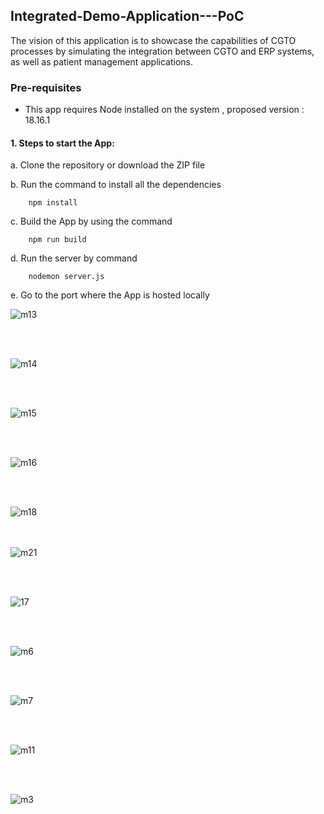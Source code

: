 
## Integrated-Demo-Application---PoC
The vision of this application is to showcase the capabilities of CGTO processes by simulating the integration between CGTO and ERP systems, as well as patient management applications.

### Pre-requisites

-   This app requires Node installed on the system , proposed version : 18.16.1

#### 1. Steps to start the App:

   a. Clone the repository or download the ZIP file


   b. Run the command to install all the dependencies

```
    npm install
```

   c. Build the App by using the command

```
    npm run build
```

   d. Run the server by command

```
    nodemon server.js
```

  e. Go to the port where the App is hosted locally


![m13](https://github.com/Jafrin-khan/Monitor-Process-Flow-/assets/82137973/5cf16da9-542c-4ee7-9258-8ef0cc3eaa95)

<br /><br />

![m14](https://github.com/Jafrin-khan/Monitor-Process-Flow-/assets/82137973/3ef0b5fa-09ed-4f56-836f-2607af96529d)

<br /><br />

![m15](https://github.com/Jafrin-khan/Monitor-Process-Flow-/assets/82137973/9cae7113-d2f5-4c27-8695-d97dead62a7b)

<br /><br />

![m16](https://github.com/Jafrin-khan/Monitor-Process-Flow-/assets/82137973/f86081f7-c3a8-4bb9-922c-b7ade32872e1)

<br /><br />

![m18](https://github.com/Jafrin-khan/Monitor-Process-Flow-/assets/82137973/2dad103a-7754-4e17-9421-d1ee6874bc29)

<br /><br />
![m21](https://github.com/Jafrin-khan/Monitor-Process-Flow-/assets/82137973/aaae0bb2-a5f6-4753-85d7-769d921cee53)

<br /><br />

   ![17](https://github.com/Jafrin-khan/Monitor-Process-Flow-/assets/82137973/40f4fb8e-1c95-40ab-a659-1c201c9ed83d)

   <br /><br />

   ![m6](https://github.com/Jafrin-khan/Monitor-Process-Flow-/assets/82137973/d3094d1b-7a82-4dea-82e3-5975d46a372b)

   <br /><br />

   ![m7](https://github.com/Jafrin-khan/Monitor-Process-Flow-/assets/82137973/d2920338-c405-49d0-aefc-e6f95b1dc33c)

<br /><br />
   
![m11](https://github.com/Jafrin-khan/Monitor-Process-Flow-/assets/82137973/b82663fe-b3c3-4a01-a02c-a399edb75514)

<br /><br />

![m3](https://github.com/Jafrin-khan/Monitor-Process-Flow-/assets/82137973/7dc55220-507f-45f1-91cc-1bcb9bad8606)

